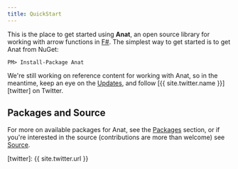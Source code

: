 ```yaml
---
title: QuickStart
---
```


This is the place to get started using __Anat__, an open source library for working with arrow functions in [F#][fsharp]. The simplest way to get started is to get Anat from NuGet:

```shell
PM> Install-Package Anat
```

We're still working on reference content for working with Anat, so in the meantime, keep an eye on the [Updates][updates], and follow [{{ site.twitter.name }}][twitter] on Twitter.

## Packages and Source

For more on available packages for Anat, see the [Packages][packages] section, or if you're interested in the source (contributions are more than welcome) see [Source][source].

<!--- Local --->

[updates]: /anat/updates
[packages]:  /anat/packages
[source]: /anat/source

<!--- External --->

[fsharp]: http://fsharp.org
[twitter]: {{ site.twitter.url }}
